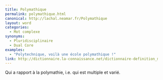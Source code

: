```yaml
---
title: Polymathique
permalink: polymathique.html
canonical: http://lachal.neamar.fr/Polymathique
layout: word
categories:
  - Mot complexe
synonyms:
  - Pluridisciplinaire
  - Dual Core
examples:
  - "Polytechnique, voilà une école polymathique !"
link: http://dictionnaire.la-connaissance.net/dictionnaire-definition_mot-polymathique_3_p_o_29786.html
---
```


Qui a rapport à la polymathie, i.e. qui est multiple et varié.

